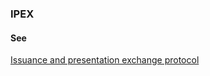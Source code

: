 ### IPEX

<h4>See</h4><p><a href="issuance-and-presentation-exchange-protocol">Issuance and presentation exchange protocol</a></p>